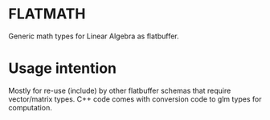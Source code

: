 FLATMATH
========

Generic math types for Linear Algebra as flatbuffer.

# Usage intention

Mostly for re-use (include) by other flatbuffer schemas that require vector/matrix types.
C++ code comes with conversion code to glm types for computation.
